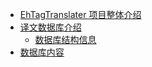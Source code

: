 ﻿* [EhTagTranslater 项目整体介绍](使用文档)
* [译文数据库介绍](Home)  
    * [数据库结构信息](wiki-version-info)  
* [数据库内容](rows) 